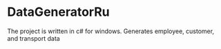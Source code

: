 # DataGeneratorRu
The project is written in c# for windows. Generates employee, customer, and transport data
